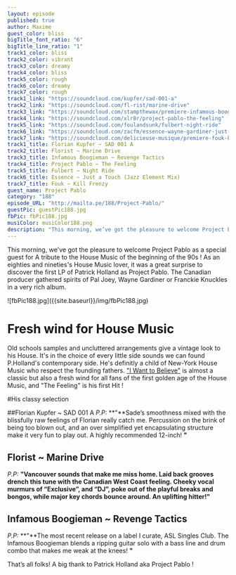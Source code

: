 ```yaml
---
layout: episode
published: true
author: Maxime
guest_color: bliss
bigTitle_font_ratio: "6"
bigTitle_line_ratio: "1"
track1_color: bliss
track2_color: vibrant
track3_color: dreamy
track4_color: bliss
track5_color: rough
track6_color: dreamy
track7_color: rough
track1_link: "https://soundcloud.com/kupfer/sad-001-a"
track2_link: "https://soundcloud.com/fl-rist/marine-drive"
track3_link: "https://soundcloud.com/stampthewax/premiere-infamous-boogieman-revenge-tactics"
track4_link: "https://soundcloud.com/xlr8r/project-pablo-the-feeling"
track5_link: "https://soundcloud.com/foulandsunk/fulbert-night-ride"
track6_link: "https://soundcloud.com/zacfm/essence-wayne-gardiner-just-a-touch-jazz-element-mix-strictly-rhythm"
track7_link: "https://soundcloud.com/delicieuse-musique/premiere-fouk-kill-frenzy"
track1_title: Florian Kupfer ~ SAD 001 A
track2_title: Florist ~ Marine Drive
track3_title: Infamous Boogieman ~ Revenge Tactics
track4_title: Project Pablo ~ The Feeling
track5_title: Fulbert ~ Night Ride
track6_title: Essence ~ Just a Touch (Jazz Element Mix)
track7_title: Fouk ~ Kill Frenzy
guest_name: Project Pablo
category: "188"
episode_URL: "http://mailta.pe/188/Project-Pablo/"
guestPic: guestPic188.jpg
fbPic: fbPic188.jpg
musiColor: musiColor188.png
description: "This morning, we’ve got the pleasure to welcome Project Pablo as a special guest for A tribute to the House Music of the beginning of the 90s ! As an eighties and nineties’s House Music lover, it was a great surprise to discover the first LP of Patrick Holland as Project Pablo. The Canadian producer gathered spirits of Pal Joey, Wayne Gardiner or Franckie Knuckles in a very rich album."
---
```



<p id="introduction">This morning, we've got the pleasure to welcome Project Pablo as a special guest for A tribute to the House Music of the beginning of the 90s ! As an eighties and nineties's House Music lover, it was a great surprise to discover the first LP of Patrick Holland as Project Pablo. The Canadian producer gathered spirits of Pal Joey, Wayne Gardiner or Franckie Knuckles in a very rich album. </p>
 ![fbPic188.jpg]({{site.baseurl}}/img/fbPic188.jpg)

# Fresh wind for House Music

Old schools samples and uncluttered arrangements give a vintage look to his House. It's in the choice of every little side sounds we can found P.Holland's contemporary side. He's definitly a child of New-York House Music who respect the founding fathers. ["I Want to Believe"](https://soundcloud.com/projectpablo/sets/i-want-to-believe) is almost a classic but also a fresh wind for all fans of the first golden age of the House Music, and "The Feeling" is his first Hit ! 
 
#His classy selection

##Florian Kupfer ~ SAD 001 A
_P.P:_ **"**Sade’s smoothness mixed with the blissfully raw feelings of Florian really catch me. Percussion on the brink of being too blown out, and an over simplified yet encapsulating structure make it very fun to play out. A highly recommended 12-inch! **"**
 
## Florist ~ Marine Drive
_P.P:_ **"**Vancouver sounds that make me miss home. Laid back grooves drench this tune with the Canadian West Coast feeling. Cheeky vocal murmurs of “Exclusive”, and “DJ”, poke out of the playful breaks and bongos, while major key chords bounce around. An uplifting hitter!**"**
 
## Infamous Boogieman ~ Revenge Tactics
_P.P:_ **"**The most recent release on a label I curate, ASL Singles Club. The Infamous Boogieman blends a ripping guitar solo with a bass line and drum combo that makes me weak at the knees! **"**
 
<p id="outroduction">
That’s all folks! A big thank to Patrick Holland aka Project Pablo ! 
</p>
